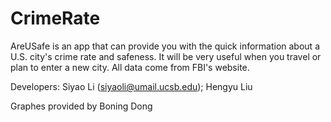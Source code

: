 # CrimeRate
AreUSafe is an app that can provide you with the quick information about a U.S. city's crime rate and safeness. It will be very useful when you travel or plan to enter a new city. All data come from FBI's website.

Developers: Siyao Li (siyaoli@umail.ucsb.edu); Hengyu Liu

Graphes provided by Boning Dong
